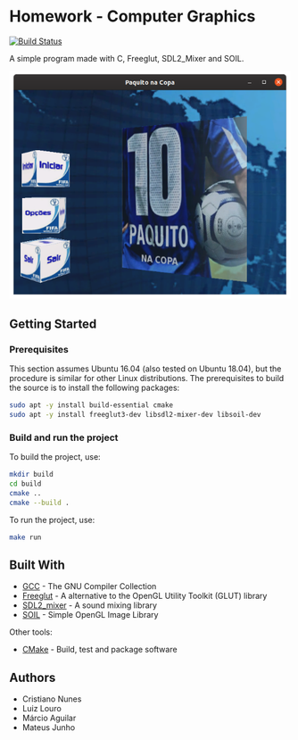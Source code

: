 # Homework - Computer Graphics

[![Build Status](https://travis-ci.org/cfgnunes/homework-cg.svg?branch=master)](https://travis-ci.org/cfgnunes/homework-cg)

A simple program made with C, Freeglut, SDL2_Mixer and SOIL.

![screenshot](doc/screenshot.png)

## Getting Started

### Prerequisites

This section assumes Ubuntu 16.04 (also tested on Ubuntu 18.04), but the procedure is similar for other Linux distributions. The prerequisites to build the source is to install the following packages:

```sh
sudo apt -y install build-essential cmake
sudo apt -y install freeglut3-dev libsdl2-mixer-dev libsoil-dev
```

### Build and run the project

To build the project, use:

```sh
mkdir build
cd build
cmake ..
cmake --build .
```

To run the project, use:

```sh
make run
```

## Built With

* [GCC](https://gcc.gnu.org/) - The GNU Compiler Collection
* [Freeglut](http://freeglut.sourceforge.net/) - A alternative to the OpenGL Utility Toolkit (GLUT) library
* [SDL2_mixer](https://www.libsdl.org/projects/SDL_mixer/) - A sound mixing library
* [SOIL](https://www.lonesock.net/soil.html) - Simple OpenGL Image Library

Other tools:

* [CMake](https://cmake.org/) - Build, test and package software

## Authors

* Cristiano Nunes
* Luiz Louro
* Márcio Aguilar
* Mateus Junho
